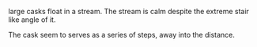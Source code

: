 large casks float in a stream. The stream is calm despite the extreme stair like angle of it.
 
The cask seem to serves as a series of steps, away into the distance.